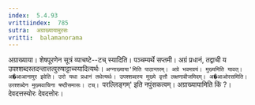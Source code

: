 ```yaml
---
index:  5.4.93
vrittiindex:  785
sutra:  अग्राख्यायामुरसः
vritti:  balamanorama 
---
```


अग्राख्याया। शेषपूरणेन सूत्रं व्याचष्टे--टच् स्यादिति। पञ्चम्यर्थे सप्तमी। अग्रं प्रधानं, तद्वाची य उपश्शब्दस्तदन्तात्तत्पुरुषाट्टाच्स्यादित्यर्थः। `अग्नाख्याया'मिति पाठान्तरम्। अग्रे भवमग्रयं। मुख्यमिति यावत्। अ�आआनामुर इवेति। उरो यथा प्रधानं तथेत्यर्थः। उपश्शब्दस्य मुख्ये वृत्तौ लक्षणाबीजमिदम्। अ�आओरसमिति। उरश्शब्देन मुख्यवाचिना षष्ठीसमासः। टच्। `परल्लिङ्गम्' इति नपुंसकत्वम्। अग्राख्यायामिति किं ?। देवदत्तस्योरः देवदत्तोरः। 

